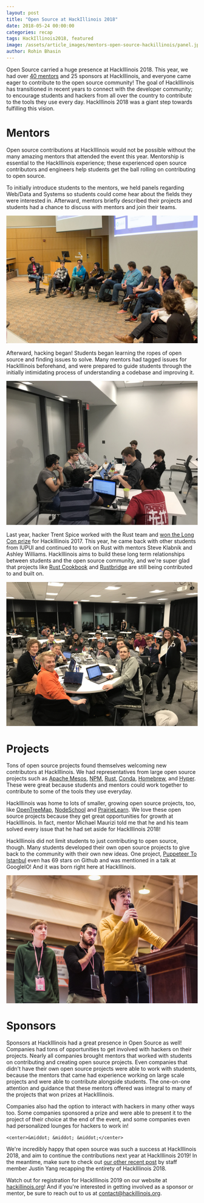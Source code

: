 ```yaml
---
layout: post
title: "Open Source at HackIllinois 2018"
date: 2018-05-24 00:00:00
categories: recap
tags: HackIllinois2018, featured
image: /assets/article_images/mentors-open-source-hackillinois/panel.jpg
author: Rohin Bhasin
---
```


Open Source carried a huge presence at HackIllinois 2018. This year, we had over [40 mentors](https://2018.hackillinois.org/mentors) and 25 sponsors at HackIllinois, and everyone came eager to contribute to the open source community! The goal of HackIllinois has transitioned in recent years to connect with the developer community; to encourage students and hackers from all over the country to contribute to the tools they use every day. HackIllinois 2018 was a giant step towards fulfilling this vision.

# Mentors

Open source contributions at HackIllinois would not be possible without the many amazing mentors that attended the event this year. Mentorship is essential to the HackIllinois experience; these experienced open source contributors and engineers help students get the ball rolling on contributing to open source. 

To initially introduce students to the mentors, we held panels regarding Web/Data and Systems so students could come hear about the fields they were interested in. Afterward, mentors briefly described their projects and students had a chance to discuss with mentors and join their teams.

![Mentors with experience in Web/Data discuss at the panel in Siebel](/assets/article_images/mentors-open-source-hackillinois/panel_speakers.jpg "panel")

Afterward, hacking began! Students began learning the ropes of open source and finding issues to solve. Many mentors had tagged issues for HackIllinois beforehand, and were prepared to guide students through the initially intimidating process of understanding a codebase and improving it. 

![Students start to work with mentor Andy Schwartzmeyer on the Apache Mesos project](/assets/article_images/mentors-open-source-hackillinois/powershell.jpg "mesos")

Last year, hacker Trent Spice worked with the Rust team and [won the Long Con prize](https://blog.hackillinois.org/spotlight/2017/09/29/open-source-at-hackillinois-rust-cookbook.html) for HackIllinois 2017. This year, he came back with other students from IUPUI and continued to work on Rust with mentors Steve Klabnik and Ashley Williams. HackIllinois aims to build these long term relationships between students and the open source community, and we're super glad that projects like [Rust Cookbook](https://github.com/rust-lang-nursery/rust-cookbook) and [Rustbridge](https://github.com/rustbridge) are still being contributed to and built on.

![Hackers from IUPUI work with mentors from Rust in the ECEB](/assets/article_images/mentors-open-source-hackillinois/rust.jpg "rust")

# Projects

Tons of open source projects found themselves welcoming new contributors at HackIllinois. We had representatives from large open source projects such as [Apache Mesos](https://github.com/apache/mesos), [NPM](https://github.com/npm/npm), [Rust](https://github.com/rust-lang/rust), [Conda](https://github.com/conda/conda), [Homebrew](https://github.com/Homebrew/brew), and [Hyper](https://github.com/zeit/hyper). These were great because students and mentors could work together to contribute to some of the tools they use everyday.

HackIllinois was home to lots of smaller, growing open source projects, too, like [OpenTreeMap](https://github.com/OpenTreeMap/otm-core), [NodeSchool](https://github.com/nodeschool/nodeschool.github.io) and [PrairieLearn](https://github.com/PrairieLearn/PrairieLearn). We love these open source projects because they get great opportunities for growth at HackIllinois. In fact, mentor Michael Maurizi told me that he and his team solved every issue that he had set aside for HackIllinois 2018!

HackIllinois did not limit students to just contributing to open source, though. Many students developed their own open source projects to give back to the community with their own new ideas. One project, [Puppeteer To Istanbul](https://github.com/istanbuljs/puppeteer-to-istanbul) even has 69 stars on Github and was mentioned in a talk at GoogleIO! And it was born right here at HackIllinois.

![The hackers from the Puppeteer to Istanbul project present at closing ceremonies](/assets/article_images/mentors-open-source-hackillinois/puppeteer.jpg "puppeteer")

# Sponsors

Sponsors at HackIllinois had a great presence in Open Source as well! Companies had tons of opportunities to get involved with hackers on their projects. Nearly all companies brought mentors that worked with students on contributing and creating open source projects. Even companies that didn't have their own open source projects were able to work with students, because the mentors that came had experience working on large scale projects and were able to contribute alongside students. The one-on-one attention and guidance that these mentors offered was integral to many of the projects that won prizes at HackIllinois.

Companies also had the option to interact with hackers in many other ways too. Some companies sponsored a prize and were able to present it to the project of their choice at the end of the event, and some companies even had personalized lounges for hackers to work in!

```
<center>&middot; &middot; &middot;</center>
```

We're incredibly happy that open source was such a success at HackIllinois 2018, and aim to continue the contributions next year at HackIllinois 2019! In the meantime, make sure to check out [our other recent post](https://blog.hackillinois.org/recap/2018/05/19/hackillinois-2018-recap.html) by staff member Justin Yang recapping the entirety of HackIllinois 2018.

Watch out for registration for HackIllinois 2019 on our website at [hackillinois.org](https://hackillinois.org)! And if you're interested in getting involved as a sponsor or mentor, be sure to reach out to us at contact@hackillinois.org.
